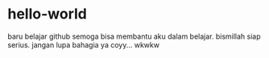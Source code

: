 # hello-world
baru belajar github semoga bisa membantu aku dalam belajar. bismillah siap serius. jangan lupa bahagia ya coyy... wkwkw

